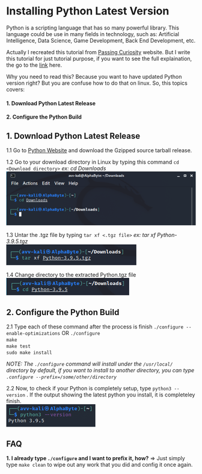# Installing Python Latest Version
Python is a scripting language that has so many powerful library. This language could be use in many fields in technology, such as: Artificial Intelligence, Data Science, Game Development, Back End Development, etc.

Actually I recreated this tutorial from [Passing Curiosity](https://passingcuriosity.com/2015/installing-python-from-source/) website. But I write this tutorial for just tutorial purpose, if you want to see the full explaination, the go to the [link](https://passingcuriosity.com/2015/installing-python-from-source/) here.

Why you need to read this? Because you want to have updated Python version right? But you are confuse how to do that on linux. So, this topics covers:

#### 1. Download Python Latest Release
#### 2. Configure the Python Build


## 1. Download Python Latest Release

1.1 Go to [Python Website](https://www.python.org/downloads/) and download the Gzipped source tarball release. </br>

1.2 Go to your download directory in Linux by typing this command `cd <Download directory>` *ex: cd Downloads* </br>
![Download dir](./Image/Download%20Dir.png)</br>

1.3 Untar the .tgz file by typing `tar xf <.tgz file>` *ex: tar xf Python-3.9.5.tgz* </br>
![Untar](./Image/Extract%20tar%20file.png)</br>

1.4 Change directory to the extracted Python.tgz file</br>
![Python dir](./Image/Python%20dir.png)</br>


## 2. Configure the Python Build

2.1 Type each of these command after the process is finish
`./configure --enable-optimizations` OR `./configure` </br>
`make` </br>
`make test` </br>
`sudo make install` </br>

*NOTE: The `./configure` command will install under the `/usr/local/` directory by default, if you want to install to another directory, you can type `.configure --prefix=/some/other/directory`* 

2.2 Now, to check if your Python is completely setup, type `python3 --version` . If the output showing the latest python you install, it is completeley finish.</br>
![Check python version](./Image/check%20python%20version.png) </br>

## FAQ

**1. I already type `./configure` and I want to prefix it, how?**
=> Just simply type `make clean` to wipe out any work that you did and config it once again.